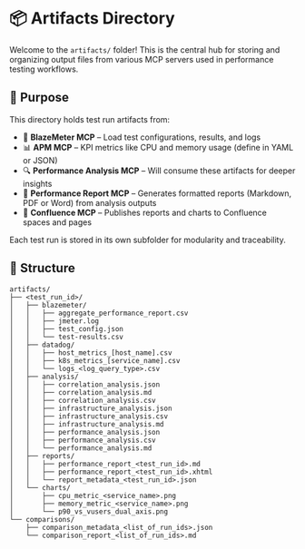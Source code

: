 # 📦 Artifacts Directory

Welcome to the `artifacts/` folder! This is the central hub for storing and organizing output files from various MCP servers used in performance testing workflows.

## 🧠 Purpose

This directory holds test run artifacts from:
- 🧪 **BlazeMeter MCP** – Load test configurations, results, and logs
- 📊 **APM MCP** – KPI metrics like CPU and memory usage (define in YAML or JSON)
- 🔍 **Performance Analysis MCP** – Will consume these artifacts for deeper insights
- 📄 **Performance Report MCP** – Generates formatted reports (Markdown, PDF or Word) from analysis outputs
- 🧷 **Confluence MCP** – Publishes reports and charts to Confluence spaces and pages

Each test run is stored in its own subfolder for modularity and traceability.

## 📁 Structure

```plaintext
artifacts/
├── <test_run_id>/
│   ├── blazemeter/
│   │   ├── aggregate_performance_report.csv
│   │   ├── jmeter.log
│   │   ├── test_config.json
│   │   └── test-results.csv
│   ├── datadog/
│   │   ├── host_metrics_[host_name].csv
│   │   ├── k8s_metrics_[service_name].csv
│   │   └── logs_<log_query_type>.csv
│   ├── analysis/
│   │   ├── correlation_analysis.json
│   │   ├── correlation_analysis.md
│   │   ├── correlation_analysis.csv
│   │   ├── infrastructure_analysis.json
│   │   ├── infrastructure_analysis.csv
│   │   ├── infrastructure_analysis.md
│   │   ├── performance_analysis.json
│   │   ├── performance_analysis.csv
│   │   └── performance_analysis.md
│   ├── reports/
│   │   ├── performance_report_<test_run_id>.md
│   │   ├── performance_report_<test_run_id>.xhtml
│   │   └── report_metadata_<test_run_id>.json
│   └── charts/
│       ├── cpu_metric_<service_name>.png
│       ├── memory_metric_<service_name>.png
│       └── p90_vs_vusers_dual_axis.png
└── comparisons/
    ├── comparison_metadata_<list_of_run_ids>.json
    └── comparison_report_<list_of_run_ids>.md
```
